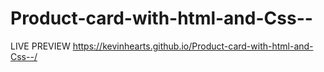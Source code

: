 # Product-card-with-html-and-Css--
LIVE PREVIEW https://kevinhearts.github.io/Product-card-with-html-and-Css--/
